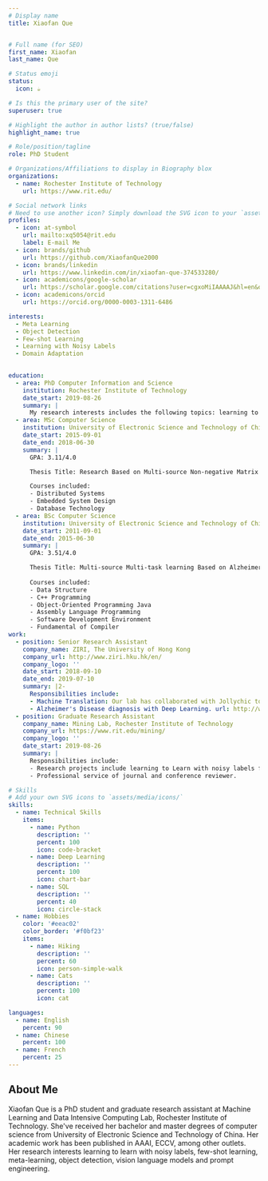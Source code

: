 ```yaml
---
# Display name
title: Xiaofan Que


# Full name (for SEO)
first_name: Xiaofan
last_name: Que

# Status emoji
status:
  icon: ☕️

# Is this the primary user of the site?
superuser: true

# Highlight the author in author lists? (true/false)
highlight_name: true

# Role/position/tagline
role: PhD Student 

# Organizations/Affiliations to display in Biography blox
organizations:
  - name: Rochester Institute of Technology
    url: https://www.rit.edu/

# Social network links
# Need to use another icon? Simply download the SVG icon to your `assets/media/icons/` folder.
profiles:
  - icon: at-symbol
    url: mailto:xq5054@rit.edu
    label: E-mail Me
  - icon: brands/github
    url: https://github.com/XiaofanQue2000
  - icon: brands/linkedin
    url: https://www.linkedin.com/in/xiaofan-que-374533280/
  - icon: academicons/google-scholar
    url: https://scholar.google.com/citations?user=cgxoMiIAAAAJ&hl=en&oi=sra
  - icon: academicons/orcid
    url: https://orcid.org/0000-0003-1311-6486

interests:
  - Meta Learning
  - Object Detection
  - Few-shot Learning
  - Learning with Noisy Labels
  - Domain Adaptation
 

education:
  - area: PhD Computer Information and Science
    institution: Rochester Institute of Technology
    date_start: 2019-08-26
    summary: |
      My research interests includes the following topics: learning to learn with noisy labels, meta-learning, few-shot learning, object detection, PAC-Bayesian analysis. Published papers at AAAI and ECCV as first author. 
  - area: MSc Computer Science
    institution: University of Electronic Science and Technology of China
    date_start: 2015-09-01
    date_end: 2018-06-30
    summary: |
      GPA: 3.11/4.0

      Thesis Title: Research Based on Multi-source Non-negative Matrix Factorization.

      Courses included:
      - Distributed Systems
      - Embedded System Design
      - Database Technology
  - area: BSc Computer Science
    institution: University of Electronic Science and Technology of China
    date_start: 2011-09-01
    date_end: 2015-06-30
    summary: |
      GPA: 3.51/4.0

      Thesis Title: Multi-source Multi-task learning Based on Alzheimer’s Disease.
      
      Courses included:
      - Data Structure
      - C++ Programming
      - Object-Oriented Programming Java
      - Assembly Language Programming
      - Software Development Environment
      - Fundamental of Compiler
work:
  - position: Senior Research Assistant
    company_name: ZIRI, The University of Hong Kong
    company_url: http://www.ziri.hku.hk/en/
    company_logo: ''
    date_start: 2018-09-10
    date_end: 2019-07-10
    summary: |2-
      Responsibilities include:
      - Machine Translation: Our lab has collaborated with Jollychic to develop a machine translation model that integrates both production and research, involving Arabic, English, and Chinese. My responsibilities includes designing the mutul machine translation algorithm and implementation. url: http://www.ziri.hku.hk/about/projects_details/24.html
      - Alzheimer's Disease diagnosis with Deep Learning. url: http://www.ziri.hku.hk/about/projects_details/25.html
  - position: Graduate Research Assistant
    company_name: Mining Lab, Rochester Institute of Technology
    company_url: https://www.rit.edu/mining/
    company_logo: ''
    date_start: 2019-08-26
    summary: |
      Responsibilities include:
      - Research projects include learning to Learn with noisy labels for few-shot learning, source-free domain adaptation for object detection, and domain-adaptive prompt learning for cross-domain open-vocabulary object detection.
      - Professional service of journal and conference reviewer.

# Skills
# Add your own SVG icons to `assets/media/icons/`
skills:
  - name: Technical Skills
    items:
      - name: Python
        description: ''
        percent: 100
        icon: code-bracket
      - name: Deep Learning
        description: ''
        percent: 100
        icon: chart-bar
      - name: SQL
        description: ''
        percent: 40
        icon: circle-stack
  - name: Hobbies
    color: '#eeac02'
    color_border: '#f0bf23'
    items:
      - name: Hiking
        description: ''
        percent: 60
        icon: person-simple-walk
      - name: Cats
        description: ''
        percent: 100
        icon: cat

languages:
  - name: English
    percent: 90
  - name: Chinese
    percent: 100
  - name: French
    percent: 25
---
```


## About Me

Xiaofan Que is a PhD student and graduate research assistant at Machine Learning and Data Intensive Computing Lab, Rochester Institute of Technology. She've received her bachelor and master degrees of computer science from University of Electronic Science and Technology of China. Her academic work has been published in AAAI, ECCV, among other outlets. Her research interests learning to learn with noisy labels, few-shot learning, meta-learning, object detection, vision language models and prompt engineering.

